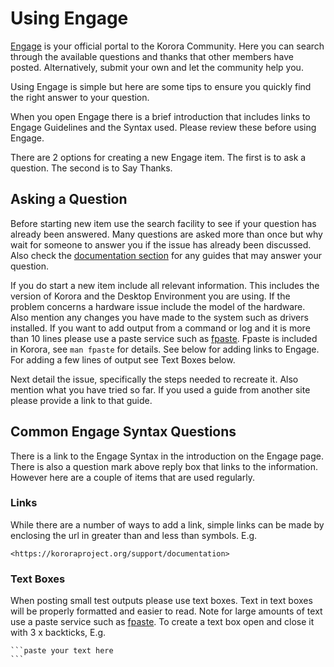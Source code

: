 # Using Engage

[Engage](https://kororaproject.org/support/engage) is your official portal to the Korora Community. Here you can search through the available questions and thanks that other members have posted. Alternatively, submit your own and let the community help you.

Using Engage is simple but here are some tips to ensure you quickly find the right answer to your question.

When you open Engage there is a brief introduction that includes links to Engage Guidelines and the Syntax used. Please review these before using Engage.

There are 2 options for creating a new Engage item. The first is to ask a question. The second is to Say Thanks.

## Asking a Question

Before starting new item use the search facility to see if your question has already been answered. Many questions are asked more than once but why wait for someone to answer you if the issue has already been discussed. Also check the [documentation section](https://github.com/kororaproject/kp-documentation/wiki) for any guides that may answer your question.

If you do start a new item include all relevant information. This includes the version of Korora and the Desktop Environment you are using. If the problem concerns a hardware issue include the model of the hardware. Also mention any changes you have made to the system such as drivers installed. If you want to add output from a command or log and it is more than 10 lines please use a paste service such as [fpaste](https://github.com/kororaproject/kp-documentation/wiki/Fpaste). Fpaste is included in Korora, see `man fpaste` for details. See below for adding links to Engage. For adding a few lines of output see Text Boxes below.

Next detail the issue, specifically the steps needed to recreate it. Also mention what you have tried so far. If you used a guide from another site please provide a link to that guide.

## Common Engage Syntax Questions

There is a link to the Engage Syntax in the introduction on the Engage page. There is also a question mark above reply box that links to the information. However here are a couple of items that are used regularly.

### Links

While there are a number of ways to add a link, simple links can be made by enclosing the url in greater than and less than symbols. E.g.

```
<https://kororaproject.org/support/documentation>
```

### Text Boxes

When posting small test outputs please use text boxes. Text in text boxes will be properly formatted and easier to read. Note for large amounts of text use a paste service such as [fpaste](https://github.com/kororaproject/kp-documentation/wiki/Fpaste). To create a text box open and close it with 3 x backticks, E.g.

````
```paste your text here
```
````
